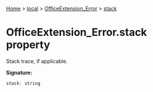 [Home](./index) &gt; [local](local.md) &gt; [OfficeExtension\_Error](local.officeextension_error.md) &gt; [stack](local.officeextension_error.stack.md)

# OfficeExtension\_Error.stack property

Stack trace, if applicable.

**Signature:**
```javascript
stack: string
```
